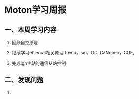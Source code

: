 # Moton学习周报

## 一、本周学习内容
1. 回顾自控原理
   
2. 继续学习ethercat相关原理
   fmmu，sm，DC, CANopen，COE, 
3. 完成igh主站的通信从站控制

## 二、发现问题
1.
